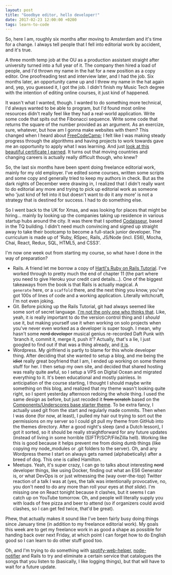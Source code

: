 ```yaml
---
layout: post
title: "Goodbye editor, hello developer!"
date: 2017-02-23 12:00:00 +0200
tags: learn-to-code
---
```


So, here I am, roughly six months after moving to Amsterdam and it's time for a change. I always tell people that I fell into editorial work by accident, and it's true.

A three month temp job at the OU as a production assistant straight after university turned into a full year of it. The company then hired a load of people, and I'd thrown my name in the hat for a new position as a copy editor. One proofreading test and interview later, and I had the job. Six months later, an opportunity came up and I threw my name in the hat again and, yep, you guessed it, I got the job. I didn't finish my Music Tech degree with the intention of editing online courses, it just kind of happened.

<!--more-->

It wasn't what I wanted, though. I wanted to do something more technical, I'd always wanted to be able to program, but I'd found most online resources didn't really feel like they had a real-world application. Write some code that spits out the Fibonacci sequence. Write some code that returns the square of the number provided as an argument. As an exercize, sure, whatever, but how am I gonna make websites with them? This changed when I heard about [FreeCodeCamp](https://www.freecodecamp.com); I felt like I was making steady progress through the algorithms and having projects to work towards gave me an opportunity to apply what I was learning. And just [look at this beautiful certificate I earned](https://www.freecodecamp.com/leefreemanxyz/front-end-certification). It turns out that moving countries and changing careers is actually really difficult though, who knew?

So, the last six months have been spent doing freelance editorial work, mainly for my old employer. I've edited some courses, written some scripts and some copy and generally tried to keep my authors in check. But as the dark nights of December were drawing in, I realized that I didn't really want to do editorial any more and trying to pick up editorial work as someone who 'just kind of fell into it but doesn't want to do it any more' is not a strategy that is destined for success. I had to do something else.

So I went back to the UK for Xmas, and was looking for places that might be hiring... mainly by looking up the companies taking up residence in various startup hubs around the city. It was there that I spotted [Codaisseur](https://www.codaisseur.com/), based in the TQ building. I didn't need much convincing and signed up straight away to take their bootcamp to become a full-stack junior developer. The curriculum is made up of 'Ruby, RSpec, Rails, JS/Node (incl. ES6), Mocha, Chai, React, Redux, SQL, HTML5, and CSS3'.

I'm now one week out from starting my course, so what have I done in the way of preparation?

- Rails. A friend let me borrow a copy of [Hartl's Ruby on Rails Tutorial](https://www.railstutorial.org/). I've worked through to pretty much the end of chapter 11 (the part where you need to give Heroku your credit card details...). One of the biggest takeaways from the book is that Rails is actually magical. A `generate` here, or a `scaffold` there, and the next thing you know, you've got 100s of lines of code and a working application. Literally witchcraft, I'm not even joking.
- Git. Before picking up the Rails Tutorial, git had always seemed like some sort of secret language. [I'm not the only one who thinks that](https://xkcd.com/1597/). Like, yeah, it *is* really important to do the version control thing and I *should* use it, but making yourself use it when working on solo projects when you've never even worked as a developer is super tough. I mean, why hasn't some ~~nerd developer~~ musical genius re-recorded Daft Punk with 'branch it, commit it, merge it, push it'? Actually, that's a lie, I just googled to find out if that was a thing already, and [it is](https://www.youtube.com/watch?v=glb88Sv9xpo).
- Wordpress. My girlfriend is partly to blame for this whole developer thing. After deciding that she wanted to setup a blog, and me being the ~~idiot~~ really great boyfriend that I am, I ended up working on some theme stuff for her. I then setup my own site, and decided that shared hosting was really quite awful, so I setup a VPS on Digital Ocean and migrated everything to it. It's been educational and mostly painless.
  In anticipation of the course starting, I thought I should maybe write something on this blog, and realized that my theme wasn't looking quite right, so I spent yesterday afternoon redoing the whole thing. I used the same design as before, but just recoded it ~~from scratch~~ based on the [Components/Underscores base starter theme](http://components.underscores.me/). To be extra fancy, I actually used git from the start and regularly made commits. Then when I was done (for now, at least), I pulled my hair out trying to sort out the permissions on my server so I could git pull my theme from GitHub into the themes directory. After a good night's sleep (and a Dutch lesson), I got it sorted, so it should be really straightforward for any future updates (instead of living in some horrible (S)FTP/SCP/FileZilla hell). Working like this is good because it helps prevent me from doing dumb things (like copying my node_modules or .git folders to the server). Oh, and any Wordpress theme I start on always gets named (alphabetically) after a breed of dog. This one is called Hamilton.
- Meetups. Yeah, it's super crazy, I can go to talks about interesting ~~nerd~~ developer things, like using Docker, finding out what an ES6 Generator is, or what DevOps is or just witnessing the (way over-the-top) Twitter reaction of a talk I was at (yes, the talk was intentionally provocative, no, you don't need to do any more than roll your eyes at _that slide_). I'm missing one on React tonight because it clashes, but it seems I can catch up on YouTube tomorrow. Oh, and people will literally supply you with loads of free pizza and beer to attend (so if organizers could avoid clashes, so I can get fed twice, that'd be great).

Phew, that actually makes it sound like I've been fairly busy doing things since January time (in addition to my freelance editorial work). My goals this week are to get my freelance work in as good a shape as possible for handing back over next Friday, at which point I can forget how to do English good so I can learn to do other stuff good too.

Oh, and I'm trying to do something with [spotify-web-helper](https://github.com/onetune/spotify-web-helper), [node-notifier](https://github.com/mikaelbr/node-notifier) and Rails to try and eliminate a certain service that catalogues the songs that you listen to (basically, I like logging things), but that will have to wait for a future update.
